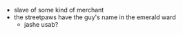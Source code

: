 - slave of some kind of merchant
- the streetpaws have the guy's name in the emerald ward
	- jashe usab?